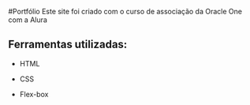 #Portfólio
Este site foi criado com o curso de associação da Oracle One com a Alura

## Ferramentas utilizadas:

* HTML

* CSS

* Flex-box
